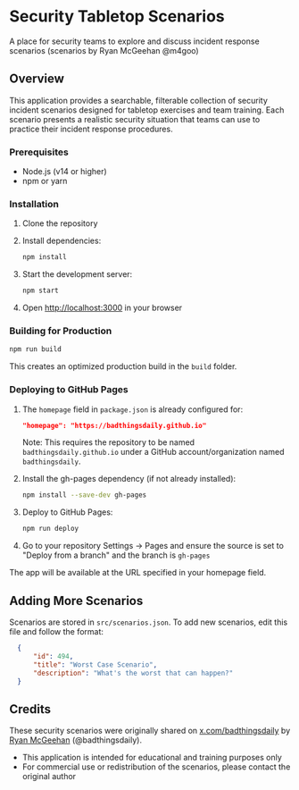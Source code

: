 # Security Tabletop Scenarios

A place for security teams to explore and discuss incident response scenarios (scenarios by Ryan McGeehan @m4goo)

## Overview

This application provides a searchable, filterable collection of security incident scenarios designed for tabletop exercises and team training. Each scenario presents a realistic security situation that teams can use to practice their incident response procedures.

### Prerequisites

- Node.js (v14 or higher)
- npm or yarn

### Installation

1. Clone the repository
2. Install dependencies:
   ```bash
   npm install
   ```

3. Start the development server:
   ```bash
   npm start
   ```

4. Open [http://localhost:3000](http://localhost:3000) in your browser

### Building for Production

```bash
npm run build
```

This creates an optimized production build in the `build` folder.

### Deploying to GitHub Pages

1. The `homepage` field in `package.json` is already configured for:
   ```json
   "homepage": "https://badthingsdaily.github.io"
   ```
   
   Note: This requires the repository to be named `badthingsdaily.github.io` under a GitHub account/organization named `badthingsdaily`.

2. Install the gh-pages dependency (if not already installed):
   ```bash
   npm install --save-dev gh-pages
   ```

3. Deploy to GitHub Pages:
   ```bash
   npm run deploy
   ```

4. Go to your repository Settings → Pages and ensure the source is set to "Deploy from a branch" and the branch is `gh-pages`

The app will be available at the URL specified in your homepage field.

## Adding More Scenarios

Scenarios are stored in `src/scenarios.json`. To add new scenarios, edit this file and follow the format:

```json
  {
      "id": 494,
      "title": "Worst Case Scenario",
      "description": "What's the worst that can happen?"
  }
```

## Credits

These security scenarios were originally shared on [x.com/badthingsdaily](https://x.com/badthingsdaily) by [Ryan McGeehan](https://www.linkedin.com/in/m4goo/) (@badthingsdaily).

- This application is intended for educational and training purposes only
- For commercial use or redistribution of the scenarios, please contact the original author

